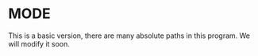 # MODE
This is a basic version, there are many absolute paths in this program.
We will modify it soon.
